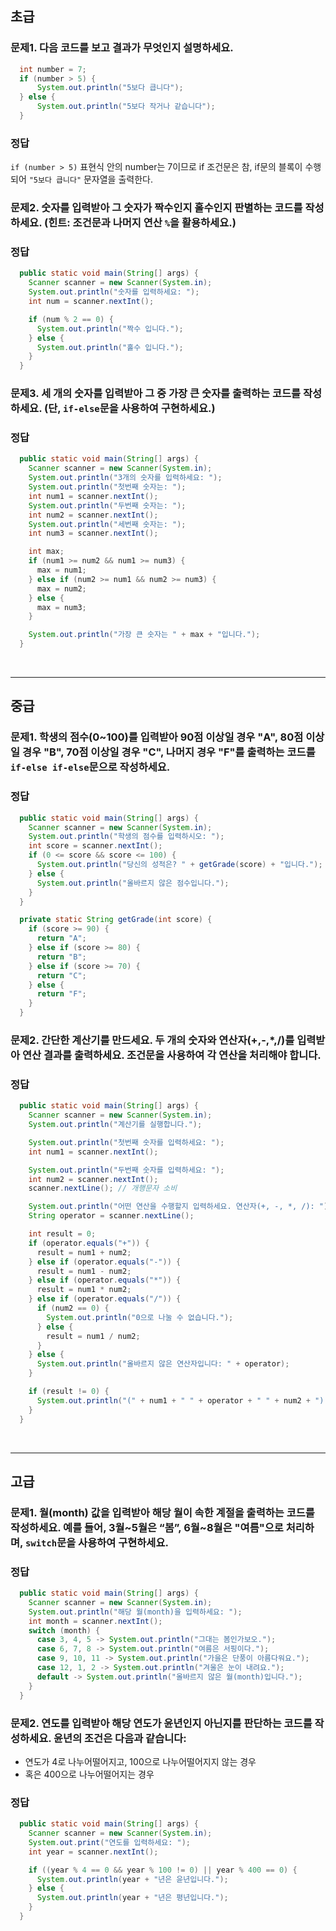 ## 초급

### 문제1. 다음 코드를 보고 결과가 무엇인지 설명하세요.

  ```java
    int number = 7;
    if (number > 5) {
        System.out.println("5보다 큽니다");
    } else {
        System.out.println("5보다 작거나 같습니다");
    }
```

### 정답
`if (number > 5)` 표현식 안의 number는 7이므로 if 조건문은 참, if문의 블록이 수행되어 `"5보다 큽니다"` 문자열을 출력한다.

### 문제2. 숫자를 입력받아 그 숫자가 짝수인지 홀수인지 판별하는 코드를 작성하세요. (힌트: 조건문과 나머지 연산 `%`을 활용하세요.)

### 정답
```java
  public static void main(String[] args) {
    Scanner scanner = new Scanner(System.in);
    System.out.println("숫자를 입력하세요: ");
    int num = scanner.nextInt();

    if (num % 2 == 0) {
      System.out.println("짝수 입니다.");
    } else {
      System.out.println("홀수 입니다.");
    }
  }
```

### 문제3. 세 개의 숫자를 입력받아 그 중 가장 큰 숫자를 출력하는 코드를 작성하세요. (단, `if-else`문을 사용하여 구현하세요.)

### 정답
```java
  public static void main(String[] args) {
    Scanner scanner = new Scanner(System.in);
    System.out.println("3개의 숫자를 입력하세요: ");
    System.out.println("첫번째 숫자는: ");
    int num1 = scanner.nextInt();
    System.out.println("두번째 숫자는: ");
    int num2 = scanner.nextInt();
    System.out.println("세번째 숫자는: ");
    int num3 = scanner.nextInt();

    int max;
    if (num1 >= num2 && num1 >= num3) {
      max = num1;
    } else if (num2 >= num1 && num2 >= num3) {
      max = num2;
    } else {
      max = num3;
    }

    System.out.println("가장 큰 숫자는 " + max + "입니다.");
  }
```

<br>

----

## 중급

### 문제1. 학생의 점수(0~100)를 입력받아 90점 이상일 경우 "A", 80점 이상일 경우 "B", 70점 이상일 경우 "C", 나머지 경우 "F"를 출력하는 코드를 `if-else if-else`문으로 작성하세요.

### 정답
```java
  public static void main(String[] args) {
    Scanner scanner = new Scanner(System.in);
    System.out.println("학생의 점수를 입력하시오: ");
    int score = scanner.nextInt();
    if (0 <= score && score <= 100) {
      System.out.println("당신의 성적은? " + getGrade(score) + "입니다.");
    } else {
      System.out.println("올바르지 않은 점수입니다.");
    }
  }

  private static String getGrade(int score) {
    if (score >= 90) {
      return "A";
    } else if (score >= 80) {
      return "B";
    } else if (score >= 70) {
      return "C";
    } else {
      return "F";
    }
  }
```

### 문제2. 간단한 계산기를 만드세요. 두 개의 숫자와 연산자(+,-,*,/)를 입력받아 연산 결과를 출력하세요. 조건문을 사용하여 각 연산을 처리해야 합니다.

### 정답
```java
  public static void main(String[] args) {
    Scanner scanner = new Scanner(System.in);
    System.out.println("계산기를 실행합니다.");

    System.out.println("첫번째 숫자를 입력하세요: ");
    int num1 = scanner.nextInt();

    System.out.println("두번째 숫자를 입력하세요: ");
    int num2 = scanner.nextInt();
    scanner.nextLine(); // 개행문자 소비

    System.out.println("어떤 연산을 수행할지 입력하세요. 연산자(+, -, *, /): ");
    String operator = scanner.nextLine();

    int result = 0;
    if (operator.equals("+")) {
      result = num1 + num2;
    } else if (operator.equals("-")) {
      result = num1 - num2;
    } else if (operator.equals("*")) {
      result = num1 * num2;
    } else if (operator.equals("/")) {
      if (num2 == 0) {
        System.out.println("0으로 나눌 수 없습니다.");
      } else {
        result = num1 / num2;
      }
    } else {
      System.out.println("올바르지 않은 연산자입니다: " + operator);
    }

    if (result != 0) {
      System.out.println("(" + num1 + " " + operator + " " + num2 + ") 연산의 결과는? " + result);
    }
  }
```

<br>

----

## 고급

### 문제1. 월(month) 값을 입력받아 해당 월이 속한 계절을 출력하는 코드를 작성하세요. 예를 들어, 3월~5월은 “봄”,  6월~8월은 "여름"으로 처리하며, `switch`문을 사용하여 구현하세요.

### 정답
```java
  public static void main(String[] args) {
    Scanner scanner = new Scanner(System.in);
    System.out.println("해당 월(month)을 입력하세요: ");
    int month = scanner.nextInt();
    switch (month) {
      case 3, 4, 5 -> System.out.println("그대는 봄인가보오.");
      case 6, 7, 8 -> System.out.println("여름은 서핑이다.");
      case 9, 10, 11 -> System.out.println("가을은 단풍이 아름다워요.");
      case 12, 1, 2 -> System.out.println("겨울은 눈이 내려요.");
      default -> System.out.println("올바르지 않은 월(month)입니다.");
    }
  }
```

### 문제2. 연도를 입력받아 해당 연도가 윤년인지 아닌지를 판단하는 코드를 작성하세요. 윤년의 조건은 다음과 같습니다:

- 연도가 4로 나누어떨어지고, 100으로 나누어떨어지지 않는 경우
- 혹은 400으로 나누어떨어지는 경우

### 정답
```java
  public static void main(String[] args) {
    Scanner scanner = new Scanner(System.in);
    System.out.print("연도를 입력하세요: ");
    int year = scanner.nextInt();

    if ((year % 4 == 0 && year % 100 != 0) || year % 400 == 0) {
      System.out.println(year + "년은 윤년입니다.");
    } else {
      System.out.println(year + "년은 평년입니다.");
    }
  }
```
